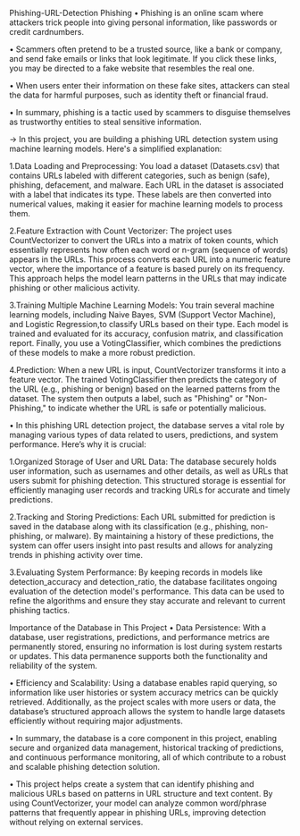 Phishing-URL-Detection
Phishing
• Phishing is an online scam where attackers trick people into giving personal information, like passwords or credit cardnumbers.

• Scammers often pretend to be a trusted source, like a bank or company, and send fake emails or links
that look legitimate. If you click these links, you may be directed to a fake website
that resembles the real one.

• When users enter their information on these fake sites, attackers can steal the data for harmful purposes, such as identity theft or financial fraud.

• In summary, phishing is a tactic used by scammers to disguise themselves as trustworthy entities to steal sensitive information.

-> In this project, you are building a phishing URL detection system using machine learning models. Here's a simplified explanation:

1.Data Loading and Preprocessing: You load a dataset (Datasets.csv) that contains URLs labeled with different categories, such as benign (safe), phishing, defacement, and malware. Each URL in the dataset is associated with a label that indicates its type. These labels are then converted into numerical values, making it easier for machine learning models to process them.

2.Feature Extraction with Count Vectorizer: The project uses CountVectorizer to convert the URLs into a matrix of token counts, which essentially represents how often each word or n-gram (sequence of words) appears in the URLs. This process converts each URL into a numeric feature vector, where the importance of a feature is based purely on its frequency. This approach helps the model learn patterns in the URLs that may indicate phishing or other malicious activity.

3.Training Multiple Machine Learning Models: You train several machine learning models, including Naive Bayes, SVM (Support Vector Machine), and Logistic Regression,to classify URLs based on their type. Each model is trained and evaluated for its accuracy, confusion matrix, and classification report. Finally, you use a VotingClassifier, which combines the predictions of these models to make a more robust prediction.

4.Prediction: When a new URL is input, CountVectorizer transforms it into a feature vector. The trained VotingClassifier then predicts the category of the URL (e.g., phishing or benign) based on the learned patterns from the dataset. The system then outputs a label, such as "Phishing" or "Non-Phishing," to indicate whether the URL is safe or potentially malicious.

• In this phishing URL detection project, the database serves a vital role by managing various types of data related to users, predictions, and system performance. Here’s why it is crucial:

1.Organized Storage of User and URL Data: The database securely holds user information, such as usernames and other details, as well as URLs that users submit for phishing detection. This structured storage is essential for efficiently managing user records and tracking URLs for accurate and timely predictions.

2.Tracking and Storing Predictions: Each URL submitted for prediction is saved in the database along with its classification (e.g., phishing, non-phishing, or malware). By maintaining a history of these predictions, the system can offer users insight into past results and allows for analyzing trends in phishing activity over time.

3.Evaluating System Performance: By keeping records in models like detection_accuracy and detection_ratio, the database facilitates ongoing evaluation of the detection model's performance. This data can be used to refine the algorithms and ensure they stay accurate and relevant to current phishing tactics.

Importance of the Database in This Project
• Data Persistence: With a database, user registrations, predictions, and performance metrics are permanently stored, ensuring no information is lost during system restarts or updates. This data permanence supports both the functionality and reliability of the system.

• Efficiency and Scalability: Using a database enables rapid querying, so information like user histories or system accuracy metrics can be quickly retrieved. Additionally, as the project scales with more users or data, the database’s structured approach allows the system to handle large datasets efficiently without requiring major adjustments.

• In summary, the database is a core component in this project, enabling secure and organized data management, historical tracking of predictions, and continuous performance monitoring, all of which contribute to a robust and scalable phishing detection solution.

• This project helps create a system that can identify phishing and malicious URLs based on patterns in URL structure and text content. By using CountVectorizer, your model can analyze common word/phrase patterns that frequently appear in phishing URLs, improving detection without relying on external services.
